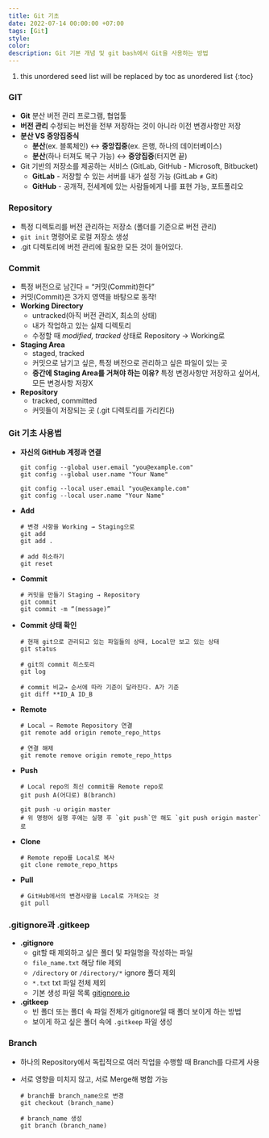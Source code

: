 ```yaml
---
title: Git 기초
date: 2022-07-14 00:00:00 +07:00
tags: [Git]
style:
color:
description: Git 기본 개념 및 git bash에서 Git을 사용하는 방법
---
```


1. this unordered seed list will be replaced by toc as unordered list
{:toc}

### GIT

- **Git** 분산 버전 관리 프로그램, 협업툴
- **버전 관리** 수정되는 버전을 전부 저장하는 것이 아니라 이전 변경사항만 저장
- **분산 VS 중앙집중식**
  - **분산**(ex. 블록체인) ↔ **중앙집중**(ex. 은행, 하나의 데이터베이스)
  - **분산**(하나 터져도 복구 가능) ↔ **중앙집중**(터지면 끝)
- Git 기반의 저장소를 제공하는 서비스 (GitLab, GitHub - Microsoft, Bitbucket)
  - **GitLab** - 저장할 수 있는 서버를 내가 설정 가능 (GitLab ≠ Git)
  - **GitHub** - 공개적, 전세계에 있는 사람들에게 나를 표현 가능, 포트폴리오

### Repository

- 특정 디렉토리를 버전 관리하는 저장소 (폴더를 기준으로 버전 관리)
- `git init` 명령어로 로컬 저장소 생성
- .git 디렉토리에 버전 관리에 필요한 모든 것이 들어있다.

### Commit

- 특정 버전으로 남긴다 = “커밋(Commit)한다”
- 커밋(Commit)은 3가지 영역을 바탕으로 동작!
- **Working Directory**  
  - untracked(아직 버전 관리X, 최소의 상태)
  - 내가 작업하고 있는 실제 디렉토리
  - 수정할 때 _modified, tracked_ 상태로 Repository → Working로
- **Staging Area**  
  - staged, tracked
  - 커밋으로 남기고 싶은, 특정 버전으로 관리하고 싶은 파일이 있는 곳
  - **중간에 Staging Area를 거쳐야 하는 이유?** 특정 변경사항만 저장하고 싶어서, 모든 변경사항 저장X
- **Repository**  
  - tracked, committed
  - 커밋들이 저장되는 곳 (.git 디렉토리를 가리킨다)

### Git 기초 사용법

- **자신의 GitHub 계정과 연결**

  ```git
  git config --global user.email "you@example.com"
  git config --global user.name "Your Name"

  git config --local user.email "you@example.com"
  git config --local user.name "Your Name"
  ```

- **Add**

  ```git
  # 변경 사항을 Working → Staging으로
  git add
  git add .

  # add 취소하기
  git reset
  ```

- **Commit**

  ```git
  # 커밋을 만들기 Staging → Repository
  git commit
  git commit -m “(message)”
  ```

- **Commit 상태 확인**
  
  ```git
  # 현재 git으로 관리되고 있는 파일들의 상태, Local만 보고 있는 상태
  git status

  # git의 commit 히스토리
  git log

  # commit 비교→ 순서에 따라 기준이 달라진다. A가 기준
  git diff **ID_A ID_B
  ```

- **Remote**
  
  ```git
  # Local → Remote Repository 연결
  git remote add origin remote_repo_https

  # 연결 해제
  git remote remove origin remote_repo_https
  ```

- **Push**
  
  ```git
  # Local repo의 최신 commit을 Remote repo로
  git push A(어디로) B(branch)

  git push -u origin master
  # 위 명령어 실행 후에는 실행 후 `git push`만 해도 `git push origin master`로
  ```

- **Clone**
  
  ```git
  # Remote repo를 Local로 복사
  git clone remote_repo_https
  ```

- **Pull**
  
  ```git
  # GitHub에서의 변경사항을 Local로 가져오는 것
  git pull
  ```

### .gitignore과 .gitkeep

- **.gitignore**
  - git할 때 제외하고 싶은 폴더 및 파일명을 작성하는 파일
  - `file_name.txt` 해당 file 제외
  - `/directory` or `/directory/*` ignore 폴더 제외
  - `*.txt` txt 파일 전체 제외
  - 기본 생성 파일 목록 [gitignore.io](https://www.toptal.com/developers/gitignore/)
- **.gitkeep**
  - 빈 폴더 또는 폴더 속 파일 전체가 gitignore일 때 폴더 보이게 하는 방법
  - 보이게 하고 싶은 폴더 속에 `.gitkeep` 파일 생성

### Branch

- 하나의 Repository에서 독립적으로 여러 작업을 수행할 때 Branch를 다르게 사용
- 서로 영향을 미치지 않고, 서로 Merge해 병합 가능

  ```git
  # branch를 branch_name으로 변경
  git checkout (branch_name)

  # branch_name 생성
  git branch (branch_name)
  ```
